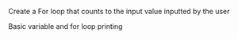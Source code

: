 Create a For loop that counts to the input value inputted by the user

Basic variable and for loop printing